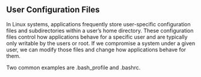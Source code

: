 ## User Configuration Files

In Linux systems, applications frequently store user-specific configuration files and subdirectories
within a user’s home directory. These configuration files control how applications behave for a specific user and are typically only writable by the users or root.
If we compromise a system under a given user, we can modify those files and change how applications behave for them.

Two common examples are .bash_profile and .bashrc.
